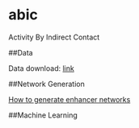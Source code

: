 # abic
Activity By Indirect Contact


##Data

Data download: [link](https://drive.google.com/drive/folders/1afVv9AaLuRGDwD4U6sgCmkWbdnmuthom?usp=sharing)

##Network Generation

[How to generate enhancer networks](https://github.com/HanLabUNLV/abic/blob/master/network_generation_process.md)


##Machine Learning



